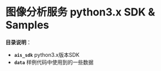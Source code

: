 # 图像分析服务 python3.x SDK & Samples

**目录说明**：
+ **`ais_sdk`** python3.x版本SDK
+ **`data`** 样例代码中使用到的一些数据

